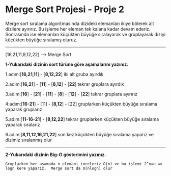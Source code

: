 # Merge Sort Projesi - Proje 2

Merge sort sıralama algoritmasında dizideki elemanları ikiye bölerek alt dizilere ayırırız. Bu işleme her eleman tek kalana kadar devam ederiz. Sonrasında ise elemanları küçükten büyüğe sıralayarak ve gruplayarak diziyi küçükten büyüğe sıralamış oluruz.

---

[16,21,11,8,12,22] --> Merge Sort

**1-Yukarıdaki dizinin sort türüne göre aşamalarını yazınız.**

1.adım:[**16,21,11**] - [**8,12,22**] iki alt gruba ayırdık

2.adım:[**16,21**] - [**11**] - [**8,12**] - [**22**] tekrar gruplara ayırdık

3.adım:[**16**] - [**21**] - [**11**] - [**8**] - [**12**] - [**22**] tekrar gruplara ayırırız

4:adım:[**16-21**] - [11] - [**8,12**] - [22] gruplarken küçükten büyüğe sıralama yaparak gruplarız

5.adım:[**11-16-21**] - [**8,12,22**] tekrar gruplarken küçükten büyüğe sıralama yaparak sıralarız

6.adım:[**8,11,12,16,21,22**] son kez küçükten büyüğe sıralama yaparız ve dizimiz sıralanmış olur

---

**2-Yukarıdaki dizinin Big-O gösterimini yazınız.**

`Gruplarken her aşamada n elemanı inceleriz O(n) ve
bu işlemi 2^x=n => logn kere yaparız. 
Merge sort da O(nlogn) olur`
